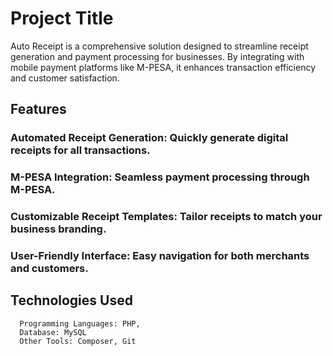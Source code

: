 # Project Title
Auto Receipt is a comprehensive solution designed to streamline receipt generation and payment processing for businesses. By integrating with mobile payment platforms like M-PESA, it enhances transaction efficiency and customer satisfaction. 
## Features 
### Automated Receipt Generation: Quickly generate digital receipts for all transactions. 
### M-PESA Integration: Seamless payment processing through M-PESA. 
### Customizable Receipt Templates: Tailor receipts to match your business branding. 
### User-Friendly Interface: Easy navigation for both merchants and customers. 

## Technologies Used 

      Programming Languages: PHP, 
      Database: MySQL
      Other Tools: Composer, Git
